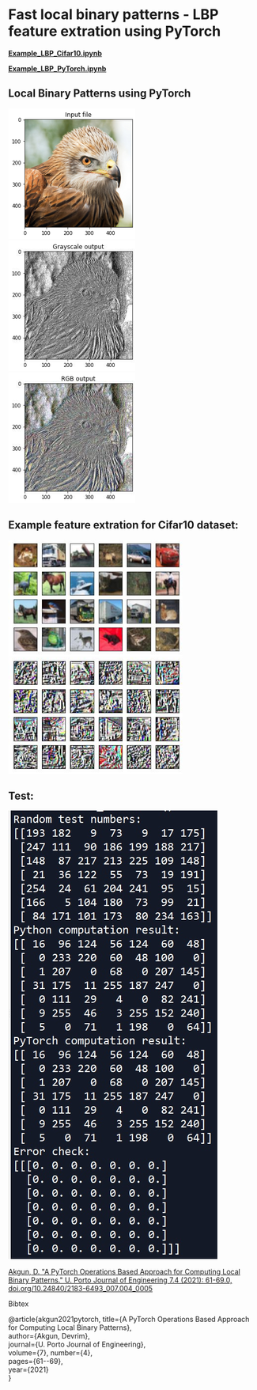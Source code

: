 # Fast local binary patterns - LBP feature extration using PyTorch

**[Example_LBP_Cifar10.ipynb](Example_LBP_Cifar10.ipynb)** 

**[Example_LBP_PyTorch.ipynb](Example_LBP_PyTorch.ipynb)** 

## Local Binary Patterns using PyTorch

![alt text](img/img_org.jpg) 
![alt text](img/lbp_rgb.jpg)
![alt text](img/lbp_gray.jpg)

## Example feature extration for Cifar10 dataset:
![alt text](img/FigureCifar10.jpg) 
![alt text](img/FigureCifar10_lbp.jpg)


## Test:
![alt text](img/example_test.jpg)






[Akgun, D. "A PyTorch Operations Based Approach for Computing Local Binary Patterns." U. Porto Journal of Engineering 7.4 (2021): 61-69.0,  doi.org/10.24840/2183-6493_007.004_0005 ](https://journalengineering.fe.up.pt/index.php/upjeng/article/view/2183-6493_007-004_0005/567)

Bibtex

@article{akgun2021pytorch,
  title={A PyTorch Operations Based Approach for Computing Local Binary Patterns},  
  author={Akgun, Devrim},  
  journal={U. Porto Journal of Engineering},  
  volume={7},
  number={4},  
  pages={61--69},  
  year={2021}  
}
